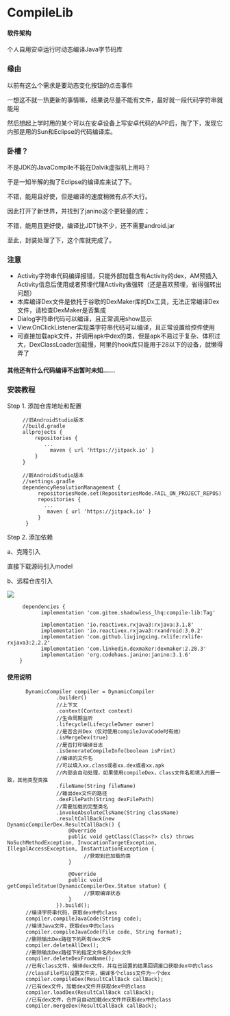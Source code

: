 # CompileLib

#### 软件架构

个人自用安卓运行时动态编译Java字节码库

### 缘由

以前有这么个需求是要动态变化按钮的点击事件

一想这不就一热更新的事情嘛，结果说尽量不能有文件，最好就一段代码字符串就能用

然后想起上学时用的某个可以在安卓设备上写安卓代码的APP后，掏了下，发现它内部是用的Sun和Eclipse的代码编译库。

### 卧槽？

不是JDK的JavaCompile不能在Dalvik虚拟机上用吗？

于是一知半解的掏了Eclipse的编译库来试了下。

不错，能用且好使，但是编译的速度稍微有点不大行。

因此打开了新世界，并找到了janino这个更轻量的库；

不错，能用且更好使，编译比JDT快不少，还不需要android.jar

至此，封装处理了下，这个库就完成了。

### 注意

- Activity字符串代码编译报错，只能外部加载含有Activity的dex，AM预插入Activity信息后使用或者预埋代理Activity做强转（还是喜欢预埋，省得强转出问题）
- 本库编译Dex文件是依托于谷歌的DexMaker库的Dx工具，无法正常编译Dex文件，请检查DexMaker是否集成
- Dialog字符串代码可以编译，且正常调用show显示
- View.OnClickListener实现类字符串代码可以编译，且正常设置给控件使用
- 可直接加载apk文件，并调用apk中dex的类，但是apk不易过于复杂、体积过大，DexClassLoader加载慢，阿里的hook库只能用于28以下的设备，就懒得弄了

#### **其他还有什么代码编译不出暂时未知......**

### 安装教程

Step 1. 添加仓库地址和配置

```
     //旧AndroidStudio版本
     //build.gradle
     allprojects {
         repositories {
            ...
              maven { url 'https://jitpack.io' }
         }
     }
     
     //新AndroidStudio版本
     //settings.gradle
     dependencyResolutionManagement {
          repositoriesMode.set(RepositoriesMode.FAIL_ON_PROJECT_REPOS)
          repositories {
            ...
             maven { url 'https://jitpack.io' }
          }
      }
```

Step 2. 添加依赖

a、克隆引入

直接下载源码引入model

b、远程仓库引入

[![](https://jitpack.io/v/com.gitee.shadowless_lhq/compile-lib.svg)](https://jitpack.io/#com.gitee.shadowless_lhq/compile-lib)

```
     dependencies {
           implementation 'com.gitee.shadowless_lhq:compile-lib:Tag'
            
           implementation 'io.reactivex.rxjava3:rxjava:3.1.8'
           implementation 'io.reactivex.rxjava3:rxandroid:3.0.2'
           implementation 'com.github.liujingxing.rxlife:rxlife-rxjava3:2.2.2'
           implementation 'com.linkedin.dexmaker:dexmaker:2.28.3'
           implementation 'org.codehaus.janino:janino:3.1.6'
    }
```

#### 使用说明

```
      DynamicCompiler compiler = DynamicCompiler
                .builder()
                //上下文
                .context(Context context)
                //生命周期监听
                .lifecycle(LifecycleOwner owner)
                //是否合并Dex（仅对使用compileJavaCode时有效）
                .isMergeDex(true)
                //是否打印编译日志
                .isGenerateCompileInfo(boolean isPrint)
                //编译的文件名
                //可以填入xx.class或者xx.dex或者xx.apk
                //内部会自动处理，如果使用compileDex，class文件名和填入的要一致，其他类型类推
                .fileName(String fileName)
                //输出dex文件的路径
                .dexFilePath(String dexFilePath)
                //需要加载的完整类名
                .invokeAbsoluteClsName(String className)
                .resultCallBack(new DynamicCompilerDex.ResultCallBack() {
                    @Override
                    public void getClass(Class<?> cls) throws NoSuchMethodException, InvocationTargetException, IllegalAccessException, InstantiationException {
                         //获取到已加载的类
                    }

                    @Override
                    public void getCompileStatue(DynamicCompilerDex.Statue statue) {
                         //获取编译状态
                    }
                }).build();
      //编译字符串代码，获取dex中的class
      compiler.compileJavaCode(String code);
      //编译Java文件，获取dex中的class
      compiler.compileJavaCode(File code, String format);
      //删除输出Dex路径下的所有dex文件
      compiler.deleteAllDex();
      //删除输出Dex路径下的指定文件名的dex文件
      compiler.deleteDexFromName();
      //已有class文件，编译dex文件，并在已设置的结果回调接口获取dex中的class
      //classFile可以设置文件夹，编译多个class文件为一个dex
      compiler.compileDex(ResultCallBack callBack);
      //已有dex文件，加载dex文件并获取dex中的class
      compiler.loadDex(ResultCallBack callBack);
      //已有dex文件，合并且自动加载dex文件并获取dex中的class
      compiler.mergeDex(ResultCallBack callBack);
```
